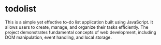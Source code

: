 # todolist
 This is a simple yet effective to-do list application built using JavaScript. It allows users to create, manage, and organize their tasks efficiently. The project demonstrates fundamental concepts of web development, including DOM manipulation, event handling, and local storage.
